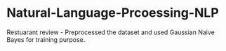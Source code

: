 # Natural-Language-Prcoessing-NLP

Restuarant review - Preprocessed the dataset and used Gaussian  Naive Bayes for training purpose.
